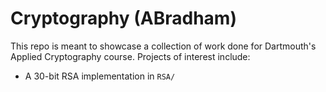 # Cryptography (ABradham)
This repo is meant to showcase a collection of work done for Dartmouth's Applied Cryptography course. Projects of interest include:
- A 30-bit RSA implementation in `RSA/`